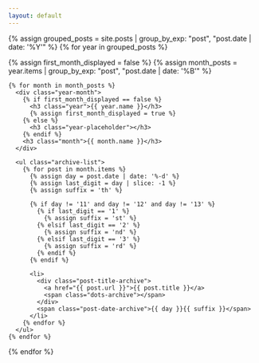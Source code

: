 ```yaml
---
layout: default
---
```


{% assign grouped_posts = site.posts | group_by_exp: "post", "post.date | date: '%Y'" %}
{% for year in grouped_posts %}
  <div class="archive-year">
    {% assign first_month_displayed = false %}
    {% assign month_posts = year.items | group_by_exp: "post", "post.date | date: '%B'" %}
    
    {% for month in month_posts %}
      <div class="year-month">
        {% if first_month_displayed == false %}
          <h3 class="year">{{ year.name }}</h3>
          {% assign first_month_displayed = true %}
        {% else %}
          <h3 class="year-placeholder"></h3>
        {% endif %}
        <h3 class="month">{{ month.name }}</h3>
      </div>

      <ul class="archive-list">
        {% for post in month.items %}
          {% assign day = post.date | date: '%-d' %}
          {% assign last_digit = day | slice: -1 %}
          {% assign suffix = 'th' %}
          
          {% if day != '11' and day != '12' and day != '13' %}
            {% if last_digit == '1' %}
              {% assign suffix = 'st' %}
            {% elsif last_digit == '2' %}
              {% assign suffix = 'nd' %}
            {% elsif last_digit == '3' %}
              {% assign suffix = 'rd' %}
            {% endif %}
          {% endif %}

          <li>
            <div class="post-title-archive">
              <a href="{{ post.url }}">{{ post.title }}</a>
              <span class="dots-archive"></span>
            </div>
            <span class="post-date-archive">{{ day }}{{ suffix }}</span>
          </li>
        {% endfor %}
      </ul>
    {% endfor %}
  </div>
{% endfor %}

<style>
.year-month {
  display: flex;
  justify-content: space-between;
  align-items: center;
  width: 100%;
  margin-bottom: 5px;
}

.year {
  font-size: 14px;
  font-weight: bold;
  text-align: left;
  margin: 0;
  
  padding-top: 10px;
}

.year-placeholder {
  visibility: hidden;
}

.month {
  text-align: right;
  font-size: 14px;
  font-weight: bold;
  margin: 0;
}

.archive-list {
  list-style: none;
  padding: 0;
  margin: 0;
  margin-bottom: 40px;
}

.archive-list li {
  display: flex;
  justify-content: space-between;
  font-size: 14px;
  font-family: ui-serif, serif;
  font-weight: normal;
  color: #000;
  align-items: center;
}

.post-title-archive {
  display: flex;
  flex: 10%;
  min-width: 0;
  align-items: center;
  overflow: hidden;
  white-space: nowrap;
  text-overflow: ellipsis;
}

.post-title-archive a {
  font-size: 14px;
  color: #000;
  text-decoration: none;
  overflow: hidden;
  white-space: nowrap;
  text-overflow: ellipsis;
}

.dots-archive {
  flex-grow: 1;
  border-bottom: 1px dotted #999;
  margin-left: 10px;
  margin-right: 10px;
  margin-bottom: 6px;
  align-self: flex-end;
}

.post-date-archive {
  white-space: nowrap;
}
</style>